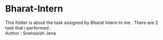 # Bharat-Intern
This folder is about the task assigned by Bharat Intern to me .  There are 2 task that i performed . 
<br>
Author : Snehasish Jena
